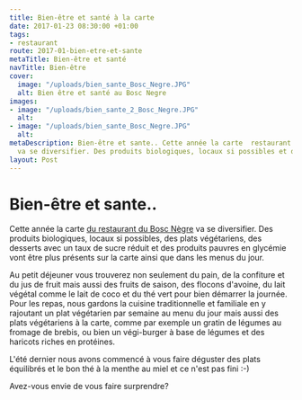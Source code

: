 ```yaml
---
title: Bien-être et santé à la carte
date: 2017-01-23 08:30:00 +01:00
tags:
- restaurant
route: 2017-01-bien-etre-et-sante
metaTitle: Bien-être et santé
navTitle: Bien-être
cover:
  image: "/uploads/bien_sante_Bosc_Negre.JPG"
  alt: Bien être et santé au Bosc Negre
images:
- image: "/uploads/bien_sante_2_Bosc_Negre.JPG"
  alt: 
- image: "/uploads/bien_sante_Bosc_Negre.JPG"
  alt: 
metaDescription: Bien-être et sante.. Cette année la carte  restaurant du Bosc Nègre
  va se diversifier. Des produits biologiques, locaux si possibles et des plats végétariens
layout: Post
---
```


# Bien-être et sante..

Cette année la carte [du restaurant du Bosc Nègre](/restaurant/) va se diversifier. Des produits biologiques, locaux si possibles,  des plats végétariens, des desserts avec un taux de sucre réduit et des produits pauvres en glycémie vont être plus présents sur la carte ainsi que dans les menus du jour.

Au petit déjeuner vous trouverez non seulement du pain, de la confiture et du jus de fruit mais aussi des fruits de saison, des flocons d'avoine, du lait végétal comme le lait de coco et du thé vert pour bien démarrer la journée. Pour les repas, nous gardons la cuisine traditionnelle et familiale en y rajoutant un plat végétarien par semaine au menu du jour mais aussi des plats végétariens à la carte, comme par exemple un gratin de légumes au fromage de brebis, ou bien un végi-burger à base de légumes et des haricots riches en protéines.

L'été dernier nous avons commencé à vous faire déguster des plats équilibrés et le bon thé à la menthe au miel et ce n'est pas fini  :-)

Avez-vous envie de vous faire surprendre?
